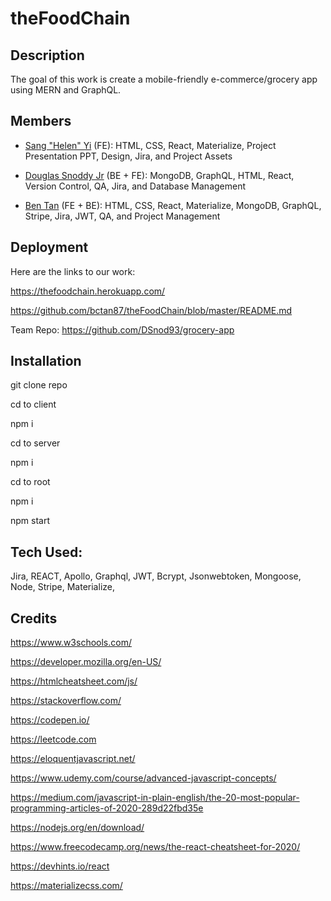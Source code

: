 # theFoodChain

## Description

The goal of this work is create a mobile-friendly e-commerce/grocery app using MERN and GraphQL. 

## Members

- [Sang "Helen" Yi](https://github.com/sangyi05)  (FE): HTML, CSS, React, Materialize, Project Presentation PPT, Design, Jira, and Project Assets 

- [Douglas Snoddy Jr](https://github.com/DSnod93) (BE + FE): MongoDB, GraphQL, HTML, React, Version Control, QA, Jira, and Database Management

- [Ben Tan](https://github.com/bctan87) (FE + BE): HTML, CSS, React, Materialize, MongoDB, GraphQL, Stripe, Jira, JWT, QA, and Project Management  

## Deployment

Here are the links to our work:

https://thefoodchain.herokuapp.com/

https://github.com/bctan87/theFoodChain/blob/master/README.md

Team Repo: https://github.com/DSnod93/grocery-app

## Installation

git clone repo

cd to client

npm i

cd to server 

npm i

cd to root

npm i

npm start

## Tech Used:

Jira,
REACT,
Apollo,
Graphql,
JWT,
Bcrypt,
Jsonwebtoken,
Mongoose,
Node,
Stripe,
Materialize,

## Credits

https://www.w3schools.com/

https://developer.mozilla.org/en-US/

https://htmlcheatsheet.com/js/

https://stackoverflow.com/

https://codepen.io/

https://leetcode.com

https://eloquentjavascript.net/

https://www.udemy.com/course/advanced-javascript-concepts/

https://medium.com/javascript-in-plain-english/the-20-most-popular-programming-articles-of-2020-289d22fbd35e

https://nodejs.org/en/download/

https://www.freecodecamp.org/news/the-react-cheatsheet-for-2020/

https://devhints.io/react

https://materializecss.com/
